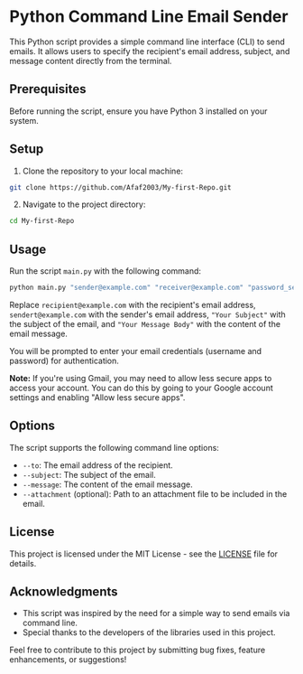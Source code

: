 
# Python Command Line Email Sender

This Python script provides a simple command line interface (CLI) to send emails. It allows users to specify the recipient's email address, subject, and message content directly from the terminal.

## Prerequisites

Before running the script, ensure you have Python 3 installed on your system.

## Setup

1. Clone the repository to your local machine:

```bash
git clone https://github.com/Afaf2003/My-first-Repo.git
```

2. Navigate to the project directory:

```bash
cd My-first-Repo
```


## Usage

Run the script `main.py` with the following command:

```bash
python main.py "sender@example.com" "receiver@example.com" "password_sender" "Your Subject" "Your Message Body"
```

Replace `recipient@example.com` with the recipient's email address, `sendert@example.com` with the sender's email address, `"Your Subject"` with the subject of the email, and `"Your Message Body"` with the content of the email message.

You will be prompted to enter your email credentials (username and password) for authentication.

**Note:** If you're using Gmail, you may need to allow less secure apps to access your account. You can do this by going to your Google account settings and enabling "Allow less secure apps".

## Options

The script supports the following command line options:

- `--to`: The email address of the recipient.
- `--subject`: The subject of the email.
- `--message`: The content of the email message.
- `--attachment` (optional): Path to an attachment file to be included in the email.


## License

This project is licensed under the MIT License - see the [LICENSE](LICENSE) file for details.

## Acknowledgments

- This script was inspired by the need for a simple way to send emails via command line.
- Special thanks to the developers of the libraries used in this project.

Feel free to contribute to this project by submitting bug fixes, feature enhancements, or suggestions!

